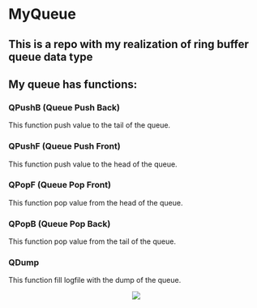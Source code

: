 # MyQueue
## This is a repo with my realization of ring buffer queue data type
## My queue has functions:
### QPushB (Queue Push Back)
This function push value to the tail of the queue.
### QPushF (Queue Push Front)
This function push value to the head of the queue. 
### QPopF (Queue Pop Front)
This function pop value from the head of the queue.
### QPopB (Queue Pop Back)
This function pop value from the tail of the queue.
### QDump
This function fill logfile with the dump of the queue.
<p align="center">
<img src="https://imgur.com/a/UFRZ0ny">
</p>